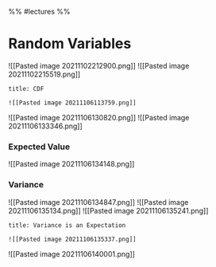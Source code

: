 %% #lectures %%
# Random Variables
![[Pasted image 20211102212900.png]]
![[Pasted image 20211102215519.png]]
```ad-attention
title: CDF

![[Pasted image 20211106113759.png]]

```

![[Pasted image 20211106130820.png]]
![[Pasted image 20211106133346.png]]
### Expected Value
![[Pasted image 20211106134148.png]]
### Variance
![[Pasted image 20211106134847.png]]
![[Pasted image 20211106135134.png]]
![[Pasted image 20211106135241.png]]
```ad-attention
title: Variance is an Expectation

![[Pasted image 20211106135337.png]]

```
![[Pasted image 20211106140001.png]]